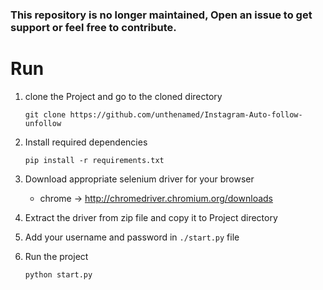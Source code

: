 ### This repository is no longer maintained, Open an issue to get support or feel free to contribute.


# Run
1. clone the Project and go to the cloned directory
    ```
    git clone https://github.com/unthenamed/Instagram-Auto-follow-unfollow
    ```
2. Install required dependencies
    ```
    pip install -r requirements.txt
    ```
3. Download appropriate selenium driver for your browser
    - chrome -> http://chromedriver.chromium.org/downloads

4. Extract the driver from zip file and copy it to Project directory

5. Add your username and password in `./start.py` file

6. Run the project
    ```
    python start.py
    ```
